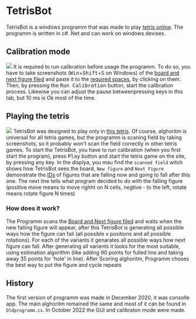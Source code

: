 # TetrisBot
TetrisBot is a windows programm that was made to play [tetris online](https://www.min2win.ru/gms/3336.html). The programm is written in c# .Net and can work on windows devises.
## Calibration mode
![](https://github.com/TheBestChelik/TetrisBot/blob/main/img/Calibration.gif?raw=true)
It is required to run calibration before usage the programm. To do so, you have to take screenshots (<kbd>Win</kbd>+<kbd>Shift</kbd>+<kbd>S</kbd> on Windows) of the [board and next figure filed](https://github.com/TheBestChelik/TetrisBot/blob/main/img/playingBoard.png?raw=true) and paste it to the [required spaces](https://github.com/TheBestChelik/TetrisBot/blob/main/img/image.png?raw=true), by clicking on them. Then, by pressing the <kbd>Run Calibration</kbd> button, start the calibration process. Likewise you can adjust the pause betweenpressing keys in this tab, but 10 ms is Ok most of the time.
## Playing the tetris
![](https://github.com/TheBestChelik/TetrisBot/blob/main/img/Playing.gif?raw=true)
TetrisBot was designed to play only in [this tetris](https://www.min2win.ru/gms/3336.html). Of course, alghoritm is universal for all tetris games, but the programm is scaning field by taking screenshots, so it probably won't scan the field correctly in other tetris games.
To start the TetrisBot, you have to run calibration (when you first start the program), press <kbd>Play</kbd> button and start the tetris game on the site, by pressing any key.
In the displya, you mau find the `scanned field` witch shows how TetrisBot sees the board, `New figure` and `Next Figure` demonstrate the [IDs](https://github.com/TheBestChelik/TetrisBot/blob/main/img/shpora.png?raw=true) of figures that are falling now and going to fall after this one. The next line tells what program decided to do with the falling figure (positive move means to move righht on N cells, negtive - to the left, rotate means rotate figure N times)
### How does it work?
The Programm scans the [Board and Next figure filed](https://github.com/TheBestChelik/TetrisBot/blob/main/img/playingBoard.png?raw=true) and waits when the new falling figure will appear, after this TetrisBot is generating all possible ways how the figure can fall (all possible x positions and all possible rotations). For each of the variants it genarates all possible ways how next figure can fall. After generating all varients it looks for the most suitable, using estimation algorithm (like adding 90 points for fulled line and taking away 35 points for 'hole' in line). After Scoring alghoritm, Programm choses the best way to put the figure and cycle repeats
## History
The first version of programm was made in December 2020, it was consolle app. The main alghoritm remained the same and most of it can be found in `Oldprogramm.cs`. In October 2022 the GUI and calibraton mode were made.